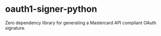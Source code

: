 # oauth1-signer-python
Zero dependency library for generating a Mastercard API compliant OAuth signature.
